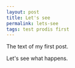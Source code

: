 ```yaml
---
layout: post
title: Let's see
permalink: lets-see
tags: test prodis first
---
```


The text of my first post.

Let's see what happens.
